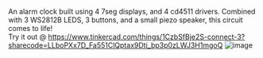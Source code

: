 An alarm clock built using 4 7seg displays, and 4 cd4511 drivers. Combined with 3 WS2812B LEDS, 3 buttons, and a small piezo speaker, this circuit comes to life!  
Try it out @ https://www.tinkercad.com/things/1CzbSfBje2S-connect-3?sharecode=LLboPXx7D_Fa551ClQptax9Dti_bp3p0zLWJ3H1mgoQ
![image](https://github.com/user-attachments/assets/db0bb66d-6685-45f2-a46c-d62d7d575fa1)
